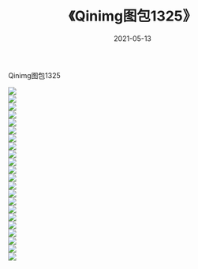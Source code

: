﻿---
layout: post
title:  《Qinimg图包1325》
date:   2021-05-13
img: http://imgx.orgx.ga/Qinimg图包/Qinimg图包1325/000.jpg
categories: [美女, 清纯, 唯美]
---

Qinimg图包1325

 ![](http://imgx.orgx.ga/Qinimg图包/Qinimg图包1325/001.jpg) <br>![](http://imgx.orgx.ga/Qinimg图包/Qinimg图包1325/002.jpg) <br>![](http://imgx.orgx.ga/Qinimg图包/Qinimg图包1325/003.jpg) <br>![](http://imgx.orgx.ga/Qinimg图包/Qinimg图包1325/004.jpg) <br>![](http://imgx.orgx.ga/Qinimg图包/Qinimg图包1325/005.jpg) <br>![](http://imgx.orgx.ga/Qinimg图包/Qinimg图包1325/006.jpg) <br>![](http://imgx.orgx.ga/Qinimg图包/Qinimg图包1325/007.jpg) <br>![](http://imgx.orgx.ga/Qinimg图包/Qinimg图包1325/008.jpg) <br>![](http://imgx.orgx.ga/Qinimg图包/Qinimg图包1325/009.jpg) <br>![](http://imgx.orgx.ga/Qinimg图包/Qinimg图包1325/010.jpg) <br>![](http://imgx.orgx.ga/Qinimg图包/Qinimg图包1325/011.jpg) <br>![](http://imgx.orgx.ga/Qinimg图包/Qinimg图包1325/012.jpg) <br>![](http://imgx.orgx.ga/Qinimg图包/Qinimg图包1325/013.jpg) <br>![](http://imgx.orgx.ga/Qinimg图包/Qinimg图包1325/014.jpg) <br>![](http://imgx.orgx.ga/Qinimg图包/Qinimg图包1325/015.jpg) <br>![](http://imgx.orgx.ga/Qinimg图包/Qinimg图包1325/016.jpg) <br>![](http://imgx.orgx.ga/Qinimg图包/Qinimg图包1325/017.jpg) <br>![](http://imgx.orgx.ga/Qinimg图包/Qinimg图包1325/018.jpg) <br>![](http://imgx.orgx.ga/Qinimg图包/Qinimg图包1325/019.jpg) <br>![](http://imgx.orgx.ga/Qinimg图包/Qinimg图包1325/020.jpg) <br>![](http://imgx.orgx.ga/Qinimg图包/Qinimg图包1325/021.jpg) <br>![](http://imgx.orgx.ga/Qinimg图包/Qinimg图包1325/022.jpg) <br>